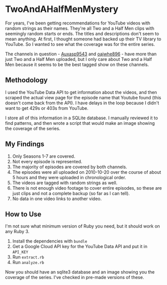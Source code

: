 # TwoAndAHalfMenMystery
For years, I've been getting recommendations for YouTube videos with random strings as their names. They're all Two and a Half Men clips with seemingly random starts or ends. The titles and descriptions don't seem to mean anything. At first, I thought someone had backed up their TV library to YouTube. So I wanted to see what the coverage was for the entire series.

The channels in question - [Auxasp9543](https://www.youtube.com/user/Auxasp9543) and [oajwhe896](https://www.youtube.com/user/oajwhe896) - have more than just Two and a Half Men uploaded, but I only care about Two and a Half Men because it seems to be the best tagged show on these channels.

## Methodology
I used the YouTube Data API to get information about the videos, and then scraped the actual view page for the episode name that Youtube found (this doesn't come back from the API). I have delays in the loop because I didn't want to get 429s or 403s from YouTube.

I store all of this information in a SQLite database. I manually reviewed it to find patterns, and then wrote a script that would make an image showing the coverage of the series.

## My Findings
1. Only Seasons 1-7 are covered.
2. Not every episode is represented.
3. The majority of episodes are covered by both channels.
4. The episodes were all uploaded on 2010-10-20 over the course of about 5 hours and they were uploaded in chronological order.
5. The videos are tagged with random strings as well.
6. There is not enough video footage to cover entire episodes, so these are just clips and not a complete backup (so far as I can tell).
7. No data in one video links to another video.

## How to Use
I'm not sure what minimum version of Ruby you need, but it should work on any Ruby 3.

1. Install the dependencies with `bundle`
2. Get a Google Cloud API key for the YouTube Data API and put it in `API_KEY`
3. Run `extract.rb`
4. Run `analyze.rb`

Now you should have an sqlite3 database and an image showing you the coverage of the series. I've checked in pre-made versions of these.
